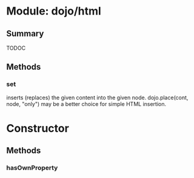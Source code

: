 # Module: dojo/html

## Summary

TODOC
## Methods

### set
inserts (replaces) the given content into the given node. dojo.place(cont, node, "only")
may be a better choice for simple HTML insertion.

# Constructor

## Methods

### hasOwnProperty


